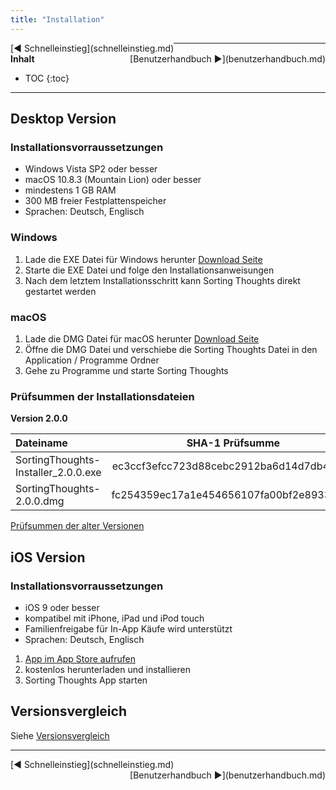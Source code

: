 ```yaml
---
title: "Installation"
---
```


<div class="pageNavigation">
<div style="float:left;">
  [◀️ Schnelleinstieg](schnelleinstieg.md)
</div>
<div style="float:right;">
  [Benutzerhandbuch ▶️](benutzerhandbuch.md)
</div>
</div>

---------------
__Inhalt__
* TOC
{:toc}
---------------

## Desktop Version

### Installationsvorraussetzungen

* Windows Vista SP2 oder besser
* macOS 10.8.3 (Mountain Lion) oder besser
* mindestens 1 GB RAM
* 300 MB freier Festplattenspeicher
* Sprachen: Deutsch, Englisch

### Windows

1. Lade die EXE Datei für Windows herunter [Download Seite](https://www.sortingthoughts.de/blog/de/download/)
2. Starte die EXE Datei und folge den Installationsanweisungen
2. Nach dem letztem Installationsschritt kann Sorting Thoughts direkt gestartet werden

### macOS
1. Lade die DMG Datei für macOS herunter [Download Seite](https://www.sortingthoughts.de/blog/de/download/)
2. Öffne die DMG Datei und verschiebe die Sorting Thoughts Datei in den Application / Programme Ordner
2. Gehe zu Programme und starte Sorting Thoughts

### Prüfsummen der Installationsdateien

**Version 2.0.0**

| Dateiname | SHA-1 Prüfsumme | MD5 Prüfsumme
|:--------|:-------:|:-------:|
| SortingThoughts-Installer_2.0.0.exe | ec3ccf3efcc723d88cebc2912ba6d14d7db4438a | 6e8c44fe3f5782e9662cd6ef27de3777  |
| SortingThoughts-2.0.0.dmg | fc254359ec17a1e454656107fa00bf2e8933a3e5 | 50468d4dde88a67b8557350e627e9c66 |

[Prüfsummen der alter Versionen](download_pruefsummen.md)

## iOS Version

### Installationsvorraussetzungen

* iOS 9 oder besser
* kompatibel mit iPhone, iPad und iPod touch
* Familienfreigabe für In-App Käufe wird unterstützt
* Sprachen: Deutsch, Englisch


1. [App im App Store aufrufen](https://itunes.apple.com/de/app/sorting-thoughts/id932094917)
2. kostenlos herunterladen und installieren
2. Sorting Thoughts App starten

## Versionsvergleich

Siehe [Versionsvergleich](versionsvergleich.md)


---------------

<div class="pageNavigation">
<div style="float:left;">
  [◀️ Schnelleinstieg](schnelleinstieg.md)
</div>
<div style="float:right;">
  [Benutzerhandbuch ▶️](benutzerhandbuch.md)
</div>
</div>  
